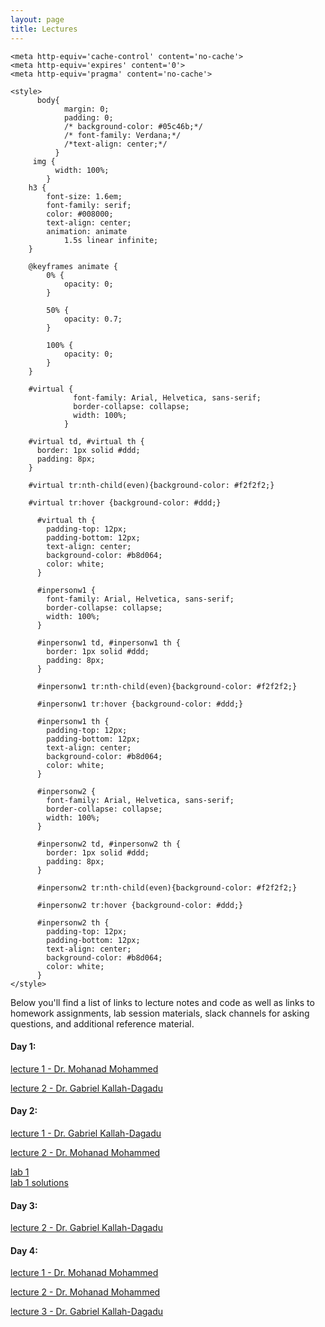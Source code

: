 ```yaml
---
layout: page
title: Lectures
---
```

<html lang="en">
    
<head>
    <meta charset="UTF-8">
     <meta name="viewport" content="width=device-width, initial-scale=1.0"> 

    <meta http-equiv='cache-control' content='no-cache'> 
    <meta http-equiv='expires' content='0'> 
    <meta http-equiv='pragma' content='no-cache'>
  
    <style>
          body{
                margin: 0;
                padding: 0;
                /* background-color: #05c46b;*/
                /* font-family: Verdana;*/
                /*text-align: center;*/
              }
         img {
              width: 100%;
            }
        h3 {
            font-size: 1.6em;
            font-family: serif;
            color: #008000;
            text-align: center;
            animation: animate 
                1.5s linear infinite;
        }
  
        @keyframes animate {
            0% {
                opacity: 0;
            }
  
            50% {
                opacity: 0.7;
            }
  
            100% {
                opacity: 0;
            }
        }
      
        #virtual {
                  font-family: Arial, Helvetica, sans-serif;
                  border-collapse: collapse;
                  width: 100%;
                }

        #virtual td, #virtual th {
          border: 1px solid #ddd;
          padding: 8px;
        }

        #virtual tr:nth-child(even){background-color: #f2f2f2;}

        #virtual tr:hover {background-color: #ddd;}

          #virtual th {
            padding-top: 12px;
            padding-bottom: 12px;
            text-align: center;
            background-color: #b8d064;
            color: white;
          }

          #inpersonw1 {
            font-family: Arial, Helvetica, sans-serif;
            border-collapse: collapse;
            width: 100%;
          }

          #inpersonw1 td, #inpersonw1 th {
            border: 1px solid #ddd;
            padding: 8px;
          }

          #inpersonw1 tr:nth-child(even){background-color: #f2f2f2;}

          #inpersonw1 tr:hover {background-color: #ddd;}

          #inpersonw1 th {
            padding-top: 12px;
            padding-bottom: 12px;
            text-align: center;
            background-color: #b8d064;
            color: white;
          }

          #inpersonw2 {
            font-family: Arial, Helvetica, sans-serif;
            border-collapse: collapse;
            width: 100%;
          }

          #inpersonw2 td, #inpersonw2 th {
            border: 1px solid #ddd;
            padding: 8px;
          }

          #inpersonw2 tr:nth-child(even){background-color: #f2f2f2;}

          #inpersonw2 tr:hover {background-color: #ddd;}

          #inpersonw2 th {
            padding-top: 12px;
            padding-bottom: 12px;
            text-align: center;
            background-color: #b8d064;
            color: white;
          }
    </style>
</head>
  
<body>

Below you'll find a list of links to lecture notes and code as well as links to homework assignments, lab session materials, slack channels for asking questions, and additional reference material.





<h4> Day 1:</h4>

<a href="https://mlcourseukzn2024.github.io/PDFLectures/Day1.zip" download> lecture 1 - Dr. Mohanad Mohammed </a> <br>

<a href="https://mlcourseukzn2024.github.io/PDFLectures/Day1.zip" download> lecture 2 - Dr. Gabriel Kallah-Dagadu </a> <br>


<h4> Day 2:</h4>

<a href="https://mlcourseukzn2024.github.io/PDFLectures/02_qda_lda_roc.Rmd" download> lecture 1 - Dr. Gabriel Kallah-Dagadu </a> <br>

<a href="https://mlcourseukzn2024.github.io/PDFLectures/03_decision-trees.Rmd" download> lecture 2 - Dr. Mohanad Mohammed </a> <br>

<a href="https://mlcourseukzn2024.github.io/PDFLectures/lab_01.Rmd" download> lab 1 </a> <br>
<a href="https://mlcourseukzn2024.github.io/PDFLectures/lab_01-solutions.Rmd" download> lab 1 solutions </a> <br>

<h4> Day 3:</h4>

<a href="https://mlcourseukzn2024.github.io/PDFLectures/04_regularization.zip" download> lecture 2 - Dr. Gabriel Kallah-Dagadu </a> <br>

<h4> Day 4:</h4>

<a href="https://mlcourseukzn2024.github.io/PDFLectures/05_cross-validation.zip" download> lecture 1 - Dr. Mohanad Mohammed </a> <br>

<a href="https://mlcourseukzn2024.github.io/PDFLectures/06_SVM.Rmd" download> lecture 2 - Dr. Mohanad Mohammed </a> <br>

<a href="https://mlcourseukzn2024.github.io/PDFLectures/07_multinomial_regression.zip" download> lecture 3 - Dr. Gabriel Kallah-Dagadu </a> <br>



<!--

<h4> Day 2:</h4>

<a href="https://schdscourseukzn.github.io/PDFLectures/day_02_lecture1.Rmd" download> lecture 1 - Dr. Mohanad Mohammed </a> <br>

<a href="https://schdscourseukzn.github.io/PDFLectures/day_02_lecture2.zip" download> lecture 2 - Dr. Gabriel Kallah-Dagadu </a> <br>

<a href="https://schdscourseukzn.github.io/PDFLectures/day_02_lab1.Rmd" download> Lab 1 </a> <br>

<a href="https://schdscourseukzn.github.io/PDFLectures/day_02_lab2.Rmd" download> Lab 2 </a> <br>

<a href="https://schdscourseukzn.github.io/PDFLectures/day_02_lab1_solutions.Rmd" download> Lab 1 Solutions </a> <br>



<h4> Day 3:</h4>

<a href="https://schdscourseukzn.github.io/PDFLectures/day_03_lecture1.Rmd" download> lecture 1 - Dr. Mohanad Mohammed </a> <br>

<a href="https://schdscourseukzn.github.io/PDFLectures/day_03_lecture2.Rmd" download> lecture 2 - Dr. Gabriel Kallah-Dagadu </a> <br>

<a href="https://schdscourseukzn.github.io/PDFLectures/day_03_lab1.zip" download> Lab </a> <br>

<a href="https://schdscourseukzn.github.io/PDFLectures/day_03_lab1_solutions.Rmd" download> Lab Solutions </a> <br>



<h4> Day 4:</h4>

<a href="https://schdscourseukzn.github.io/PDFLectures/day_03_lecture3.zip" download> lecture 1 - Dr. Gabriel Kallah-Dagadu </a> <br>

<a href="https://schdscourseukzn.github.io/PDFLectures/day_04_lecture1.zip" download> lecture 2 - Dr. Mohanad Mohammed </a> <br>

<a href="https://schdscourseukzn.github.io/PDFLectures/day_04_case_study1.Rmd" download> Vaccines Case Study </a> <br>

<a href="https://schdscourseukzn.github.io/PDFLectures/day_04_case_study1_solutions.Rmd" download> Vaccines Case Study Solutions </a> <br>


<h4> Day 5:</h4>

<a href="https://schdscourseukzn.github.io/PDFLectures/day_05_case_study_covid19.zip" download> Mini Project - Participants </a> <br>


-->
</body>
</html>



